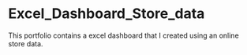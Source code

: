# Excel_Dashboard_Store_data
This portfolio contains a excel dashboard that I created using an online store data.
